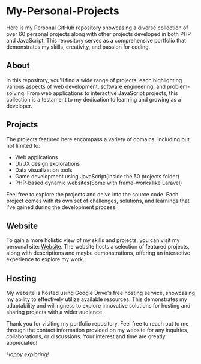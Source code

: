 # My-Personal-Projects
Here is my Personal GitHub repository showcasing a diverse collection of over 60 personal projects along with other projects developed in both PHP and JavaScript. This repository serves as a comprehensive portfolio that demonstrates my skills, creativity, and passion for coding. 

## About

In this repository, you'll find a wide range of projects, each highlighting various aspects of web development, software engineering, and problem-solving. From web applications to interactive JavaScript projects, this collection is a testament to my dedication to learning and growing as a developer.

## Projects

The projects featured here encompass a variety of domains, including but not limited to:
- Web applications
- UI/UX design explorations
- Data visualization tools
- Game development using JavaScript(inside the 50 projects folder)
- PHP-based dynamic websites(Some with frame-works like Laravel)

Feel free to explore the projects and delve into the source code. Each project comes with its own set of challenges, solutions, and learnings that I've gained during the development process.

## Website

To gain a more holistic view of my skills and projects, you can visit my personal site: [Website](https://www.Test.com). The website hosts a selection of featured projects, along with descriptions and maybe demonstrations, offering an interactive experience to explore my work.

## Hosting

My website is hosted using Google Drive's free hosting service, showcasing my ability to effectively utilize available resources. This demonstrates my adaptability and willingness to explore innovative solutions for hosting and sharing projects with a wider audience.

Thank you for visiting my portfolio repository. Feel free to reach out to me through the contact information provided on my website for any inquiries, collaborations, or discussions. Your interest and time are greatly appreciated!

*Happy exploring!*

